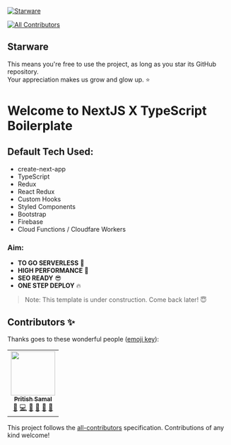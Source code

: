 [![Starware](https://img.shields.io/badge/⭐-Starware-f5a91a?labelColor=black)](https://github.com/zepfietje/starware)
<!-- ALL-CONTRIBUTORS-BADGE:START - Do not remove or modify this section -->
[![All Contributors](https://img.shields.io/badge/all_contributors-1-orange.svg?style=flat-square)](#contributors-)
<!-- ALL-CONTRIBUTORS-BADGE:END -->

## Starware

This means you're free to use the project, as long as you star its GitHub repository.  
Your appreciation makes us grow and glow up. ⭐

# **Welcome to NextJS X TypeScript Boilerplate**

## Default Tech Used:

- create-next-app
- TypeScript
- Redux
- React Redux
- Custom Hooks
- Styled Components
- Bootstrap
- Firebase
- Cloud Functions / Cloudfare Workers

### Aim:

- **TO GO SERVERLESS** 🚀
- **HIGH PERFORMANCE** 💪
- **SEO READY** 😎
- **ONE STEP DEPLOY** 🔥

> Note: This template is under construction. Come back later! 😇

## Contributors ✨

Thanks goes to these wonderful people ([emoji key](https://allcontributors.org/docs/en/emoji-key)):

<!-- ALL-CONTRIBUTORS-LIST:START - Do not remove or modify this section -->
<!-- prettier-ignore-start -->
<!-- markdownlint-disable -->
<table>
  <tr>
    <td align="center"><a href="https://github.com/CIPHERTron"><img src="https://avatars.githubusercontent.com/u/56754747?v=4?s=100" width="100px;" alt=""/><br /><sub><b>Pritish Samal</b></sub></a><br /><a href="#design-CIPHERTron" title="Design">🎨</a> <a href="https://github.com/CIPHERTron/next-typescript-boilerplate/commits?author=CIPHERTron" title="Code">💻</a> <a href="https://github.com/CIPHERTron/next-typescript-boilerplate/pulls?q=is%3Apr+reviewed-by%3ACIPHERTron" title="Reviewed Pull Requests">👀</a> <a href="#maintenance-CIPHERTron" title="Maintenance">🚧</a> <a href="#projectManagement-CIPHERTron" title="Project Management">📆</a> <a href="#ideas-CIPHERTron" title="Ideas, Planning, & Feedback">🤔</a></td>
  </tr>
</table>

<!-- markdownlint-restore -->
<!-- prettier-ignore-end -->

<!-- ALL-CONTRIBUTORS-LIST:END -->

This project follows the [all-contributors](https://github.com/all-contributors/all-contributors) specification. Contributions of any kind welcome!